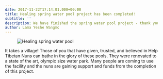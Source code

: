```yaml
---
date: 2017-11-22T17:14:01.000+00:00
title: Healing spring water pool project has been completed!
subtitle: ''
description: We have finished the spring water pool project - thank you.
author: Lama Yeshe Wangmo
---
```


<figure class="blog-photo">

<img src="../media/pool-2.jpg" alt="Healing spring water pool"></figure>

It takes a village! Those of you that have given, trusted, and believed in Help Tibetan Nuns can bathe in the glory of these pools. They were renovated to a state of the art, olympic size water park. Many people are coming to use the facility and the nuns are gaining support and funds from the completion of this project.

